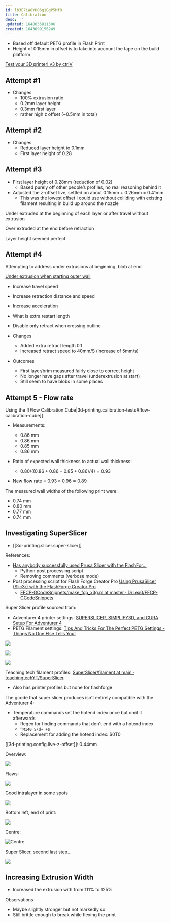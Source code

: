```yaml
---
id: lb3E7iW8YH06g1GgP5Mf8
title: Calibration
desc: ''
updated: 1648035811306
created: 1643099156249
---
```


- Based off default PETG profile in Flash Print
- Height of 0.15mm in offset is to take into account the tape on the build platform

[Test your 3D printer! v3 by ctrlV](https://www.thingiverse.com/thing:1363023/files)

## Attempt #1

- Changes
  - 100% extrusion ratio
  - 0.2mm layer height
  - 0.3mm first layer
  - rather high z offset (~0.5mm in total)

## Attempt #2

- Changes
  - Reduced layer height to 0.1mm
  - First layer height of 0.28

## Attempt #3

- First layer height of 0.28mm (reduction of 0.02)
  - Based purely off other people’s profiles, no real reasoning behind it
- Adjusted the z-offset live, settled on about 0.15mm + 0.26mm = 0.41mm
  - This was the lowest offset I could use without colliding with existing filament resulting in build up around the nozzle

Under extruded at the beginning of each layer or after travel without extrusion

Over extruded at the end before retraction

Layer height seemed perfect

## Attempt #4

Attempting to address under extrusions at beginning, blob at end

[Under extrusion when starting outer wall](https://3dprinting.stackexchange.com/a/10710)

- Increase travel speed
- Increase retraction distance and speed
- Increase acceleration
- What is extra restart length
- Disable only retract when crossing outline

- Changes
  - Added extra retract length 0.1
  - Increased retract speed to 40mm/S (increase of 5mm/s)

- Outcomes
  - First layer/brim measured fairly close to correct height
  - No longer have gaps after travel (underextrusion at start)
  - Still seem to have blobs in some places

## Attempt 5 - Flow rate

Using the [[Flow Calibration Cube|3d-printing.calibration-tests#flow-calibration-cube]]

- Measurements:

  - 0.86 mm
  - 0.86 mm
  - 0.85 mm
  - 0.86 mm

- Ratio of expected wall thickness to actual wall thickness:
  - $0.80/((0.86 +0.86 + 0.85 + 0.86)/4) = 0.93$
- New flow rate = $0.93 \times 0.96 \approx 0.89$

The measured wall widths of the following print were:

- 0.74 mm
- 0.80 mm
- 0.77 mm
- 0.74 mm


## Investigating SuperSlicer

- [[3d-printing.slicer.super-slicer]]

References:

- [Has anybody successfully used Prusa Slicer with the FlashFor...](https://forum.prusaprinters.org/forum/prusaslicer/has-anybody-successfully-used-prusa-slicer-with-the-flashforge-adventurer-3/)
  - Python post processing script
  - Removing comments (verbose mode)
- Post processing script for Flash Forge Creator Pro [Using PrusaSlicer (Slic3r) with the FlashForge Creator Pro](https://www.dr-lex.be/software/ffcp-slic3r-profiles.html#using)
  - [FFCP-GCodeSnippets/make_fcp_x3g.pl at master · DrLex0/FFCP-GCodeSnippets](https://github.com/DrLex0/FFCP-GCodeSnippets/blob/master/make_fcp_x3g.pl)

Super Slicer profile sourced from:

- Adventurer 4 printer settings: [SUPERSLICER, SIMPLIFY3D, and CURA Setup For Adventurer 4](https://www.youtube.com/watch?v=QMkjMrHNxME)
- PETG Filament settings: [Tips And Tricks For The Perfect PETG Settings - Things No One Else Tells You!](https://www.youtube.com/watch?v=FTos-G1QXeE)

![](assets/images/2022-03-19-17-50-12.png)

![](/assets/images/2022-03-19-17-50-22.png)

![](/assets/images/2022-03-19-17-50-50.png)


Teaching tech filament profiles: [SuperSlicer/filament at main · teachingtechYT/SuperSlicer](https://github.com/teachingtechYT/SuperSlicer/tree/main/filament)
  - Also has printer profiles but none for flashforge

The gcode that super slicer produces isn't entirely compatible with the Adventurer 4:

- Temperature commands set the hotend index once but omit it afterwards
  - Regex for finding commands that don't end with a hotend index
  - `^M140 S\d+ +$`
  - Replacement for adding the hotend index: $0T0



[[3d-printing.config.live-z-offset]]: 0.44mm

Overview:

![](assets/images/2022-03-20-12-35-15.png)

Flaws:

![](assets/images/2022-03-20-12-36-12.png)

Good intralayer in some spots

![](assets/images/2022-03-20-12-42-33.png)

Bottom left, end of print:

![](assets/images/2022-03-20-12-42-12.png)

Centre:

![Centre](assets/images/2022-03-20-12-37-01.png)

Super Slicer, second last step...

![](assets/images/2022-03-20-12-40-56.png)


## Increasing Extrusion Width

- Increased the extrusion with from 111% to 125%

Observations

- Maybe slightly stronger but not markedly so
- Still brittle enough to break while flexing the print